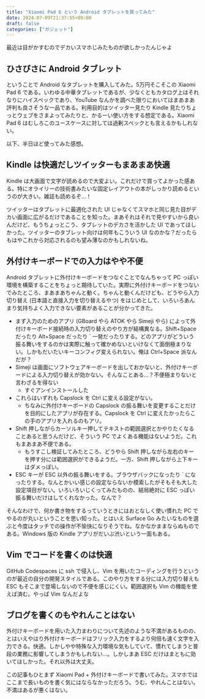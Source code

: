 ```yaml
---
title: "Xiaomi Pad 6 という Android タブレットを買ってみた"
date: 2024-07-09T21:37:55+09:00
draft: false
categories: ["ガジェット"]
---
```


最近は目がかすむのでデカいスマホじみたものが欲しかったんじゃよ

<!--more-->

## ひさびさに Android タブレット

ということで Android なタブレットを購入してみた。5万円そこそこの Xiaomi Pad 6 である。いわゆる中華タブレットであるが、少なくともカタログ上はそれなりにハイスペックであり、YouTube なんかを調べた限りにおいてはまあまあ評判も良さそうな一品である。利用目的はツイッター見たり Kindle 見たりちょっとウェブをさまよってみたりと、かるーい使い方をする想定である。Xiaomi Pad 6 はむしろこのユースケースに対しては過剰スペックとも言えるかもしれない。

以下、半日ほど使ってみた感想。

## Kindle は快適だしツイッターもまあまあ快適

Kindle は大画面で文字が読めるので大変よい。これだけで買ってよかった感ある。特にオライリーの技術書みたいな固定レイアウトの本がしっかり読めるというのが大きい。雑誌も読めるぞ…！

ツイッターはタブレットに最適化された UI じゃなくてスマホと同じ見た目がデカい画面に広がるだけであることを知った。まあそれはそれで見やすいから良いんだけど、もうちょっとこう、タブレットのデカさを活かした UI であってほしかった。ツイッターのタブレット向けは何年もこういう UI なのかな？だったらもはやこれから対応されるのも望み薄なのかもしれないね。

## 外付けキーボードでの入力はやや不便

Android タブレットに外付けキーボードをつなぐことでなんちゃって PC っぽい環境を構築することをちょっと期待していた。実際に外付けキーボードをつないでみたところ、まあまあちゃんと動く。ちゃんと動くんだけども、どうやら入力切り替え (日本語と直接入力を切り替えるやつ) をはじめとして、いろいろあんまり気持ちよく入力できない要素があることが分かってきた。
- まず入力のためのアプリ (GBoard やら ATOK やら Simeji やら) によって外付けキーボード接続時の入力切り替えのやり方が結構異なる。Shift+Space だったり Alt+Space だったり ` 一発だったりする。どのアプリがどういう振る舞いをするのかは実際に触って確かめないといけなくて面倒極まりない。しかもだいたいキーコンフィグ変えられない。俺は Ctrl+Space 派なんだが？
- Simeji は画面にソフトウェアキーボードを出しておかないと、外付けキーボードによる入力切り替えが効かない。そんなことある…？不便極まりないと言わざるを得ない
  - すぐアンインストールした
- これらはいずれも Capslock を Ctrl に変える設定がない。
  - ちなみに外付けキーボードの Capslock の振る舞いを変更することだけを目的にしたアプリが存在する。Capslock を Ctrl に変えたかったらこの手のアプリを入れるのもアリ。
- Shift 押しながらカーソルキー押してテキストの範囲選択とかやりたくなることあると思うんだけど、そういう PC でよくある機能はないようだ。これもまあまあ不便である。
  - もうすこし検証してみたところ、どうやら Shift 押しながら左右のキーを押す分には範囲選択ができるようだ。一方、Shift 押しながら上下キーはダメっぽい。
- ESC キーが ESC 以外の振る舞いをする。ブラウザバックになったり ` になったりする。なんとかいい感じの設定ならないか模索したがそもそも大した設定項目がない。いろいろいじくってみたものの、結局絶対に ESC っぽい振る舞いだけはしてくれなかった。なんで？

そんなわけで、何か書き物をするっていうときにはおとなしく使い慣れた PC でやるのが丸いということを思い知った。とはいえ Surface Go みたいなものを選ぶと今度はタッチでの操作が不愉快になりそうでね。なかなかままならぬものである。Windows 版の Kindle アプリがだいぶ渋いという一面もある。

## Vim でコードを書くのは快適

GitHub Codespaces に ssh で侵入し、Vim を用いたコーディングを行うというのが最近の自分の開発スタイルである。このやり方をする分には入力切り替えも ESC もそこまで登場しないので不便を感じにくい。範囲選択も Vim の機能を使えば済む。やっぱ Vim なんだよな

## ブログを書くのもやれんことはない

外付けキーボードを用いた入力まわりについて先述のような不満があるものの、とはいえやはり外付けキーボードはフリック入力をするより何倍も速く文字を入力できる。快適。しかしやや特殊な入力環境な気もしていて、慣れてしまうと普段の業務に影響してしまうかもしれない…。しかしまあ ESC だけはまともに効いてほしかった。それ以外は大丈夫。

この記事もひとまず Xiaomi Pad + 外付けキーボードで書いてみた。スマホではここまで長いものを書く気にはならなかっただろう。うむ、やれんことはない。不満はあるが悪くはない。

